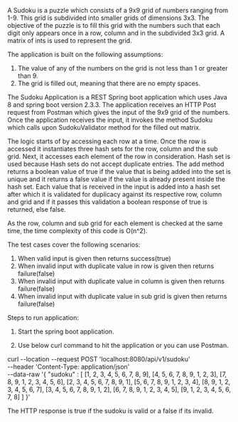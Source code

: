 A Sudoku is a puzzle which consists of a 9x9 grid of numbers ranging from 1-9. This grid is subdivided into smaller grids of dimensions 3x3.
The objective of the puzzle is to fill this grid with the numbers such that each digit only appears once in a row, column and in the
subdivided 3x3 grid. A matrix of ints is used to represent the grid.

The application is built on the following assumptions:
1. The value of any of the numbers on the grid is not less than 1 or greater than 9.
2. The grid is filled out, meaning that there are no empty spaces.

The Sudoku Application is a REST Spring boot application which uses Java 8 and spring boot version 2.3.3. 
The application receives an HTTP Post request from Postman which gives the input of the 9x9 grid of the numbers. 
Once the application receives the input, it invokes the method Sudoku which calls upon SudokuValidator method for the filled out matrix.

The logic starts of by accessing each row at a time. Once the row is accessed it instantiates three hash sets for the row, column and the sub grid. Next, it accesses each element of the row in consideration. Hash set is used because Hash sets do not accept duplicate entries. The add method returns a boolean value of true if the value that is being added into the set is unique and it returns a false value if the value is already present inside the hash set. Each value that is received in the input is added into a hash set after which it is validated for duplicacy against its respective row, column and grid and if it passes this validation a boolean response of true is returned, else false. 

As the row, column and sub grid for each element is checked at the same time, the time complexity of this code is O(n^2).

The test cases cover the following scenarios:
1. When valid input is given then returns success(true)
2. When invalid input with duplicate value in row is given then returns failure(false)
3. When invalid input with duplicate value in column is given then returns failure(false)
4. When invalid input with duplicate value in sub grid is given then returns failure(false)

Steps to run application:
1. Start the spring boot application.

2. Use below curl command to hit the application or you can use Postman.

curl --location --request POST 'localhost:8080/api/v1/sudoku' \
--header 'Content-Type: application/json' \
--data-raw '{
    "sudoku" : [
        [1, 2, 3, 4, 5, 6, 7, 8, 9],
        [4, 5, 6, 7, 8, 9, 1, 2, 3],
        [7, 8, 9, 1, 2, 3, 4, 5, 6],
        [2, 3, 4, 5, 6, 7, 8, 9, 1],
        [5, 6, 7, 8, 9, 1, 2, 3, 4],
        [8, 9, 1, 2, 3, 4, 5, 6, 7],
        [3, 4, 5, 6, 7, 8, 9, 1, 2],
        [6, 7, 8, 9, 1, 2, 3, 4, 5],
        [9, 1, 2, 3, 4, 5, 6, 7, 8]
    ]
}'

The HTTP response is true if the sudoku is valid or a false if its invalid.